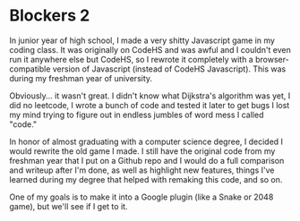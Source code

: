 # Blockers 2

In junior year of high school, I made a very shitty Javascript game in my coding class. It was originally on CodeHS and was awful and I couldn't even run it anywhere else but CodeHS, so I rewrote it completely with a browser-compatible version of Javascript (instead of CodeHS Javascript). This was during my freshman year of university.

Obviously... it wasn't great. I didn't know what Dijkstra's algorithm was yet, I did no leetcode, I wrote a bunch of code and tested it later to get bugs I lost my mind trying to figure out in endless jumbles of word mess I called "code."

In honor of almost graduating with a computer science degree, I decided I would rewrite the old game I made. I still have the original code from my freshman year that I put on a Github repo and I would do a full comparison and writeup after I'm done, as well as highlight new features, things I've learned during my degree that helped with remaking this code, and so on.

One of my goals is to make it into a Google plugin (like a Snake or 2048 game), but we'll see if I get to it.
